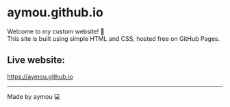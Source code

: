 # aymou.github.io

Welcome to my custom website! 👋  
This site is built using simple HTML and CSS, hosted free on GitHub Pages.

## Live website:  
https://aymou.github.io

---

Made by aymou 💻
